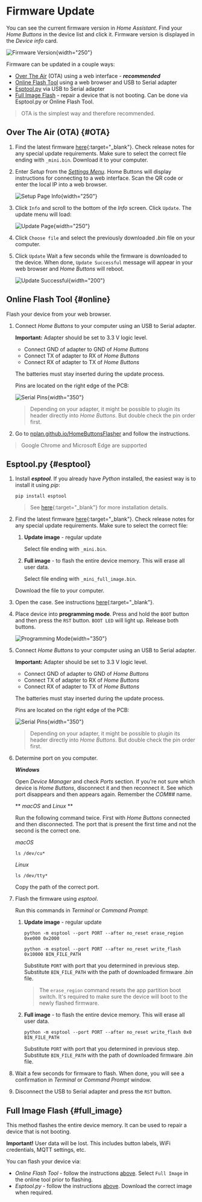 # Firmware Update

You can see the current firmware version in *Home Assistant*. 
Find your *Home Buttons* in the device list and click it. Firmware version is displayed in the *Device info* card.

![Firmware Version](assets/device_info_card.png){width="250"}

Firmware can be updated in a couple ways:

- [Over The Air](#OTA) (OTA) using a web interface - ***recommended***
- [Online Flash Tool](#online) using a web browser and USB to Serial adapter
- [Esptool.py](#esptool) via USB to Serial adapter
- [Full Image Flash](#full_image) - repair a device that is not booting. Can be done via Esptool.py or Online Flash Tool.

> OTA is the simplest way and therefore recommended.

## Over The Air (OTA) {#OTA}

1. Find the latest firmware [here](https://github.com/nplan/HomeButtons/releases){:target="_blank"}. Check release notes for any special update requirements. Make sure to select the correct file ending with `_mini.bin`. Download it to your computer.

2. Enter *Setup* from the [*Settings Menu*](user_guide.md#settings). Home Buttons will display instructions for connecting to a web interface.
Scan the QR code or enter the local IP into a web browser.

    ![Setup Page Info](assets/setup_page_info.jpeg){width="250"}

3. Click `Info` and scroll to the bottom of the *Info* screen. Click `Update`. The update menu will load:

    ![Update Page](assets/update_choose_file.png){width="250"}

4. Click `Choose file` and select the previously downloaded *.bin* file on your computer.

5. Click `Update` Wait a few seconds while the firmware is downloaded to the device. When done, `Update Successful` message will appear in your web browser and *Home Buttons* will reboot.

    ![Update Successful](assets/update_successful.png){width="200"}

## Online Flash Tool {#online}

Flash your device from your web browser.

1. Connect *Home Buttons* to your computer using an USB to Serial adapter.

    **Important:** Adapter should be set to 3.3 V logic level.

    - Connect GND of adapter to GND of *Home Buttons*
    - Connect TX of adapter to RX of *Home Buttons*
    - Connect RX of adapter to TX of *Home Buttons*

    The batteries must stay inserted during the update process.

    Pins are located on the right edge of the PCB:

    ![Serial Pins](assets/serial_pins.jpeg){width="350"}

    > Depending on your adapter, it might be possible to plugin its header directly into *Home Buttons*. But double check the pin order first.

2. Go to [nplan.github.io/HomeButtonsFlasher](https://nplan.github.io/HomeButtonsFlasher/) and follow the instructions.

> Google Chrome and Microsoft Edge are supported
 
## Esptool.py {#esptool}

1. Install ***esptool***. If you already have *Python* installed, the easiest way is to install it using *pip*: 

    ```
    pip install esptool
    ```

    > See [here](https://docs.espressif.com/projects/esptool/en/latest/esp32/installation.html){:target="_blank"}
    for more installation details.

2. Find the latest firmware [here](https://github.com/nplan/HomeButtons/releases){:target="_blank"}. Check release notes for any special update requirements. Make sure to select the correct file:

    1. **Update image** - regular update

        Select file ending with `_mini.bin`.

    2. **Full image** - to flash the entire device memory. This will erase all user data.

        Select file ending with `_mini_full_image.bin`. 

    Download the file to your computer.

3. Open the case. See instructions [here](user_guide.md#opening_case){:target="_blank"}.

4. Place device into **programming mode**. Press and hold the `BOOT` button and then press the `RST` button.
`BOOT LED` will light up. Release both buttons.

    ![Programming Mode](assets/boot_mode.png){width="350"}

5. Connect *Home Buttons* to your computer using an USB to Serial adapter.

    **Important:** Adapter should be set to 3.3 V logic level.

    - Connect GND of adapter to GND of *Home Buttons*
    - Connect TX of adapter to RX of *Home Buttons*
    - Connect RX of adapter to TX of *Home Buttons*

    The batteries must stay inserted during the update process.

    Pins are located on the right edge of the PCB:

    ![Serial Pins](assets/serial_pins.jpeg){width="350"}

    > Depending on your adapter, it might be possible to plugin its header directly into *Home Buttons*. But double check the pin order first.

6. Determine port on you computer.

    ***Windows***
    
    Open *Device Manager* and check *Ports* section. 
    If you're not sure which device is *Home Buttons*, disconnect it and then reconnect it. 
    See which port disappears and then appears again. Remember the *COM##* name.

    ** *macOS* and *Linux* **

    Run the following command twice. First with *Home Buttons* connected and then disconnected.
    The port that is present the first time and not the second is the correct one.

    *macOS*

    ``` { .shell .copy }
    ls /dev/cu*
    ```    

    *Linux*

    ``` { .shell .copy }
    ls /dev/tty*
    ```

    Copy the path of the correct port.
 
7. Flash the firmware using *esptool*.

    Run this commands in *Terminal* or *Command Prompt*:

    1. **Update image** - regular update

        ``` { .shell .copy }
        python -m esptool --port PORT --after no_reset erase_region 0xe000 0x2000
        ```
        ``` { .shell .copy }
        python -m esptool --port PORT --after no_reset write_flash 0x10000 BIN_FILE_PATH
        ```

        Substitute `PORT` with port that you determined in previous step.
        Substitute `BIN_FILE_PATH` with the path of downloaded firmware *.bin* file.

        > The `erase_region` command resets the app partition boot switch. It's required to make sure the device will boot to the newly flashed firmware.

    2. **Full image** - to flash the entire device memory. This will erase all user data.

        ``` { .shell .copy }
        python -m esptool --port PORT --after no_reset write_flash 0x0 BIN_FILE_PATH
        ```

        Substitute `PORT` with port that you determined in previous step.
        Substitute `BIN_FILE_PATH` with the path of downloaded firmware *.bin* file.

8. Wait a few seconds for firmware to flash. When done, you will see a confirmation in *Terminal* or *Command Prompt* window.

9. Disconnect the USB to Serial adapter and press the `RST` button.

## Full Image Flash {#full_image}

This method flashes the entire device memory. It can be used to repair a device that is not booting.

**Important!** User data will be lost. This includes button labels, WiFi credentials, MQTT settings, etc.

You can flash your device via:

- *Online Flash Tool* - follow the instructions [above](#online). Select `Full Image` in the online tool prior to flashing.
- *Esptool.py* - follow the instructions [above](#esptool). Download the correct image when required.
